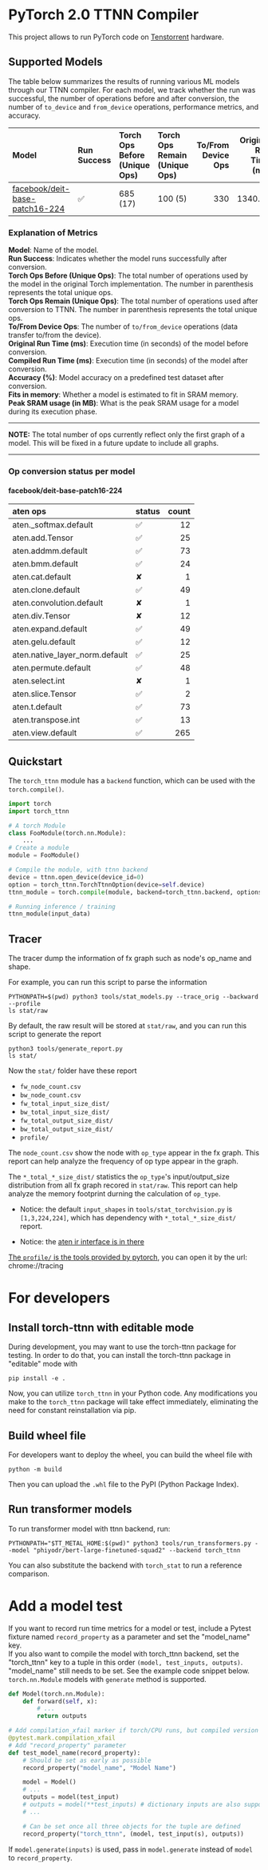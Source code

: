 [comment]: <> (This README.md was generated by tools/collect_metrics.py.)
[comment]: <> (Please modify docs/README.md.in and/or collect_metrics.py to make permanent changes.)

# PyTorch 2.0 TTNN Compiler
This project allows to run PyTorch code on [Tenstorrent](https://tenstorrent.com/) hardware.

## Supported Models

The table below summarizes the results of running various ML models through our TTNN compiler. For each model, we track whether the run was successful, the number of operations before and after conversion, the number of `to_device` and `from_device` operations, performance metrics, and accuracy.

| Model                                                                          | Run Success   | Torch Ops Before (Unique Ops)   | Torch Ops Remain (Unique Ops)   |   To/From Device Ops |   Original Run Time (ms) |   Compiled Run Time (ms) |   Accuracy (%) | Fits in memory   | Peak SRAM usage (in MB)   |
|:-------------------------------------------------------------------------------|:--------------|:--------------------------------|:--------------------------------|---------------------:|-------------------------:|-------------------------:|---------------:|:-----------------|:--------------------------|
| [facebook/deit-base-patch16-224](<docs/models/facebook/deit-base-patch16-224>) | ✅            | 685 (17)                        | 100 (5)                         |                  330 |                  1340.18 |                    36329 |          96.01 | N/A              | N/A                       |

### Explanation of Metrics

**Model**: Name of the model.  
**Run Success**: Indicates whether the model runs successfully after conversion.  
**Torch Ops Before (Unique Ops)**: The total number of operations used by the model in the original Torch implementation. The number in parenthesis represents the total unique ops.  
**Torch Ops Remain (Unique Ops)**: The total number of operations used after conversion to TTNN. The number in parenthesis represents the total unique ops.  
**To/From Device Ops**: The number of `to/from_device` operations (data transfer to/from the device).  
**Original Run Time (ms)**: Execution time (in seconds) of the model before conversion.  
**Compiled Run Time (ms)**: Execution time (in seconds) of the model after conversion.  
**Accuracy (%)**: Model accuracy on a predefined test dataset after conversion.  
**Fits in memory**: Whether a model is estimated to fit in SRAM memory.  
**Peak SRAM usage (in MB)**: What is the peak SRAM usage for a model during its execution phase.  
***
**NOTE:** The total number of ops currently reflect only the first graph of a model. This will be fixed in a future update to include all graphs.  

***

### Op conversion status per model

#### facebook/deit-base-patch16-224
| aten ops                       | status   |   count |
|:-------------------------------|:---------|--------:|
| aten._softmax.default          | ✅       |      12 |
| aten.add.Tensor                | ✅       |      25 |
| aten.addmm.default             | ✅       |      73 |
| aten.bmm.default               | ✅       |      24 |
| aten.cat.default               | ✘        |       1 |
| aten.clone.default             | ✅       |      49 |
| aten.convolution.default       | ✘        |       1 |
| aten.div.Tensor                | ✘        |      12 |
| aten.expand.default            | ✅       |      49 |
| aten.gelu.default              | ✅       |      12 |
| aten.native_layer_norm.default | ✅       |      25 |
| aten.permute.default           | ✅       |      48 |
| aten.select.int                | ✘        |       1 |
| aten.slice.Tensor              | ✅       |       2 |
| aten.t.default                 | ✅       |      73 |
| aten.transpose.int             | ✅       |      13 |
| aten.view.default              | ✅       |     265 |


## Quickstart

The `torch_ttnn` module has a `backend` function, which can be used with the `torch.compile()`.

```python
import torch
import torch_ttnn

# A torch Module
class FooModule(torch.nn.Module):
    ...
# Create a module
module = FooModule()

# Compile the module, with ttnn backend
device = ttnn.open_device(device_id=0)
option = torch_ttnn.TorchTtnnOption(device=self.device)
ttnn_module = torch.compile(module, backend=torch_ttnn.backend, options=option)

# Running inference / training
ttnn_module(input_data)
```

## Tracer
The tracer dump the information of fx graph such as node's op_name and shape.

For example, you can run this script to parse the information
```
PYTHONPATH=$(pwd) python3 tools/stat_models.py --trace_orig --backward --profile
ls stat/raw
```

By default, the raw result will be stored at `stat/raw`, and you can run this script to generate the report
```
python3 tools/generate_report.py
ls stat/
```
Now the `stat/` folder have these report
 - `fw_node_count.csv`
 - `bw_node_count.csv`
 - `fw_total_input_size_dist/`
 - `bw_total_input_size_dist/`
 - `fw_total_output_size_dist/`
 - `bw_total_output_size_dist/`
 - `profile/`

The `node_count.csv` show the node with `op_type` appear in the fx graph. This report can help analyze the frequency of op type appear in the graph.

The `*_total_*_size_dist/` statistics the `op_type`'s input/output_size distribution from all fx graph recored in `stat/raw`. This report can help analyze the memory footprint durning the calculation of `op_type`.

 - Notice: the default `input_shapes` in `tools/stat_torchvision.py` is `[1,3,224,224]`, which has dependency with `*_total_*_size_dist/` report.

 - Notice: the [aten ir interface is in there](https://pytorch.org/docs/stable/torch.compiler_ir.html)

[The `profile/` is the tools provided by pytorch](https://pytorch.org/tutorials/recipes/recipes/profiler_recipe.html), you can open it by the url: chrome://tracing


# For developers

## Install torch-ttnn with editable mode

During development, you may want to use the torch-ttnn package for testing.
In order to do that, you can install the torch-ttnn package in "editable"
mode with

```shell
pip install -e .
```

Now, you can utilize `torch_ttnn` in your Python code. Any modifications you make to the `torch_ttnn` package will take effect immediately, eliminating the need for constant reinstallation via pip.

## Build wheel file

For developers want to deploy the wheel, you can build the wheel file with

```shell
python -m build
```

Then you can upload the `.whl` file to the PyPI (Python Package Index).

## Run transformer models
To run transformer model with ttnn backend, run:
```
PYTHONPATH="$TT_METAL_HOME:$(pwd)" python3 tools/run_transformers.py --model "phiyodr/bert-large-finetuned-squad2" --backend torch_ttnn
```

You can also substitute the backend with `torch_stat` to run a reference comparison.

# Add a model test
If you want to record run time metrics for a model or test, include a Pytest fixture named `record_property` as a parameter and set the "model_name" key.  
If you also want to compile the model with torch_ttnn backend, set the "torch_ttnn" key to a tuple in this order `(model, test_inputs, outputs)`. "model_name" still needs to be set. See the example code snippet below. `torch.nn.Module` models with `generate` method is supported.
```python
def Model(torch.nn.Module):
    def forward(self, x):
        # ...
        return outputs

# Add compilation_xfail marker if torch/CPU runs, but compiled version is xfail
@pytest.mark.compilation_xfail
# Add "record_property" parameter
def test_model_name(record_property):
    # Should be set as early as possible
    record_property("model_name", "Model Name")

    model = Model()
    # ...
    outputs = model(test_input)
    # outputs = model(**test_inputs) # dictionary inputs are also supported
    # ...

    # Can be set once all three objects for the tuple are defined
    record_property("torch_ttnn", (model, test_input(s), outputs))
```

If `model.generate(inputs)` is used, pass in `model.generate` instead of `model` to `record_property`.

